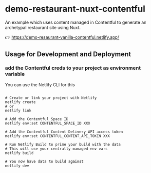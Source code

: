 # demo-restaurant-nuxt-contentful

 An example which uses content managed in Contentful to generate an archetypal restaurant site using Nuxt.

 👉 https://demo-resaurant-vanilla-contentful.netlify.app/
 

## Usage for Development and Deployment


### add the Contentful creds to your project as environment variable

You can use the Netlify CLI for this

```

# Create or link your project with Netlify
netlify create
# or
netlify link

# Add the Contentful Space ID
netlify env:set CONTENTFUL_SPACE_ID XXX

# Add the Contentful Content Delivery API access token
netlify env:set CONTENTFUL_CONTENT_API_TOKEN XXX

# Run Netlify Build to prime your build with the data 
# This will use your centrally managed env vars
netlify build

# You now have data to build against
netlify dev
```

